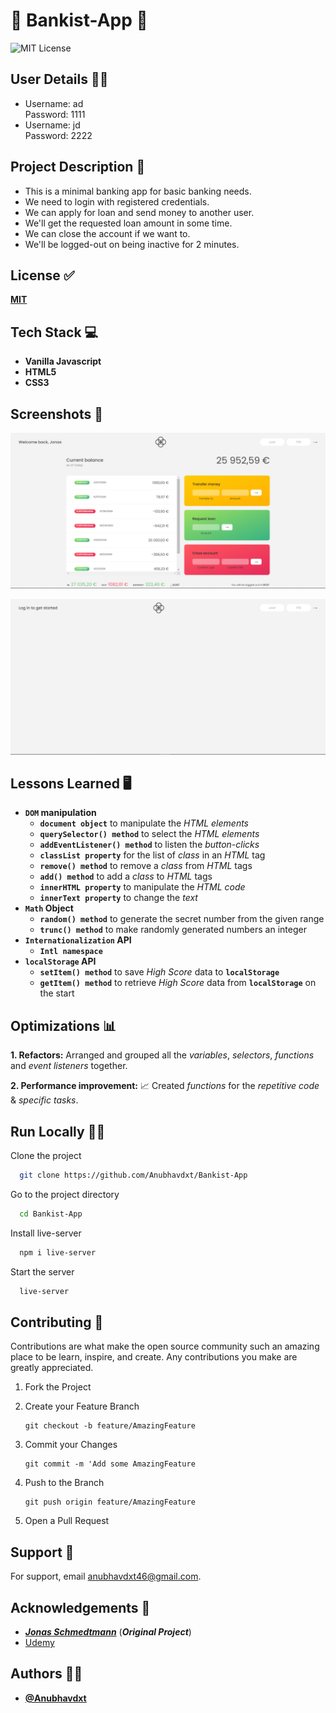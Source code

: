 # 🏦 Bankist-App 🏦

![MIT License](https://img.shields.io/apm/l/atomic-design-ui.svg?)

## User Details 👨‍🎓

- Username: ad  
  Password: 1111
- Username: jd  
  Password: 2222

## Project Description 📑

- This is a minimal banking app for basic banking needs.
- We need to login with registered credentials.
- We can apply for loan and send money to another user.
- We'll get the requested loan amount in some time.
- We can close the account if we want to.
- We'll be logged-out on being inactive for 2 minutes.

## License ✅

[**MIT**](https://github.com/Anubhavdxt/Bankist-App/blob/master/LICENSE)

## Tech Stack 💻

- **Vanilla Javascript**
- **HTML5**
- **CSS3**

## Screenshots 📸

![Bankist App](views/bankist-app.jpg)

![Bankist App Login](views/bankist-app-login.jpg)

## Lessons Learned 🖥️

- **`DOM` manipulation**
  - **`document object`** to manipulate the _HTML elements_
  - **`querySelector() method`** to select the _HTML elements_
  - **`addEventListener() method`** to listen the _button-clicks_
  - **`classList property`** for the list of _class_ in an _HTML_ tag
  - **`remove() method`** to remove a _class_ from _HTML_ tags
  - **`add() method`** to add a _class_ to _HTML_ tags
  - **`innerHTML property`** to manipulate the _HTML code_
  - **`innerText property`** to change the _text_
- **`Math` Object**
  - **`random() method`** to generate the secret number from the given range
  - **`trunc() method`** to make randomly generated numbers an integer
- **`Internationalization` API**
  - **`Intl namespace`**
- **`localStorage` API**
  - **`setItem() method`** to save _High Score_ data to **`localStorage`**
  - **`getItem() method`** to retrieve _High Score_ data from **`localStorage`** on the start

## Optimizations 📊

**1. Refactors:**
Arranged and grouped all the _variables_, _selectors_, _functions_ and _event listeners_ together.

**2. Performance improvement:** 📈
Created _functions_ for the _repetitive code_ & _specific tasks_.

## Run Locally 🧑‍💻

Clone the project

```bash
  git clone https://github.com/Anubhavdxt/Bankist-App
```

Go to the project directory

```bash
  cd Bankist-App
```

Install live-server

```bash
  npm i live-server
```

Start the server

```bash
  live-server
```

## Contributing 🤝

Contributions are what make the open source community such an amazing place to be learn, inspire, and create. Any contributions you make are greatly appreciated.

1. Fork the Project
2. Create your Feature Branch

   ```git
   git checkout -b feature/AmazingFeature
   ```

3. Commit your Changes

   ```git
   git commit -m 'Add some AmazingFeature
   ```

4. Push to the Branch

   ```git
   git push origin feature/AmazingFeature
   ```

5. Open a Pull Request

## Support 📧

For support, email anubhavdxt46@gmail.com.

## Acknowledgements 🙏

- [**_Jonas Schmedtmann_**](https://www.udemy.com/user/jonasschmedtmann/) (**_Original Project_**)
- [Udemy](https://www.udemy.com)

## Authors 👨‍💻

- [**@Anubhavdxt**](https://www.github.com/Anubhavdxt)
